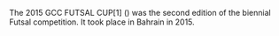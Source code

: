 The 2015 GCC FUTSAL CUP[1] () was the second edition of the biennial Futsal competition. It took place in Bahrain in 2015.
